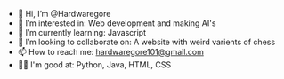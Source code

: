 - 👋 Hi, I’m @Hardwaregore
- 👀 I’m interested in: Web development and making AI's
- 🌱 I’m currently learning: Javascript
- 💞️ I’m looking to collaborate on: A website with weird varients of chess
- 📫 How to reach me: hardwaregore101@gmail.com
- 👍🏻 I'm good at: Python, Java, HTML, CSS

<!---
Hardwaregore/Hardwaregore is a ✨ special ✨ repository because its `README.md` (this file) appears on your GitHub profile.
You can click the Preview link to take a look at your changes.
--->

